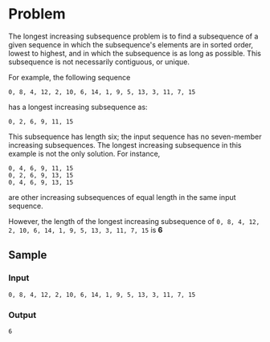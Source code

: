 # Problem
The longest increasing subsequence problem is to find a subsequence of a given sequence in which the subsequence's elements are in sorted order, lowest to highest, and in which the subsequence is as long as possible. This subsequence is not necessarily contiguous, or unique.

For example, the following sequence
```
0, 8, 4, 12, 2, 10, 6, 14, 1, 9, 5, 13, 3, 11, 7, 15
```
has a longest increasing subsequence as:
```
0, 2, 6, 9, 11, 15
```
This subsequence has length six; the input sequence has no seven-member increasing subsequences. The longest increasing subsequence in this example is not the only solution.
For instance,
```
0, 4, 6, 9, 11, 15
0, 2, 6, 9, 13, 15
0, 4, 6, 9, 13, 15
```
are other increasing subsequences of equal length in the same input sequence.

However, the length of the longest increasing subsequence of `0, 8, 4, 12, 2, 10, 6, 14, 1, 9, 5, 13, 3, 11, 7, 15` is **6**

## Sample
### Input
```
0, 8, 4, 12, 2, 10, 6, 14, 1, 9, 5, 13, 3, 11, 7, 15
```
### Output
```
6
```
